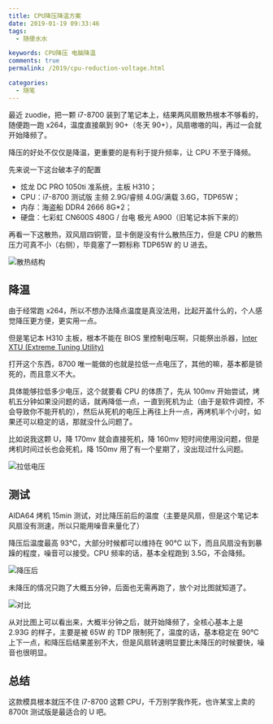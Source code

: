 ```yaml
---
title: CPU降压降温方案
date: 2019-01-19 09:33:46
tags:
  - 随便水水

keywords: CPU降压 电脑降温
comments: true
permalink: /2019/cpu-reduction-voltage.html

categories:
  - 随笔
---
```


最近 zuodie，把一颗 i7-8700 装到了笔记本上，结果两风扇散热根本不够看的，随便跑一跑 x264，温度直接飙到 90+（冬天 90+），风扇嗷嗷的叫，再过一会就开始降频了。

<!-- more -->

降压的好处不仅仅是降温，更重要的是有利于提升频率，让 CPU 不至于降频。

先来说一下这台破本子的配置

- 炫龙 DC PRO 1050ti 准系统，主板 H310；
- CPU：i7-8700 测试版 主频 2.9G/睿频 4.0G/满载 3.6G，TDP65W；
- 内存：海盗船 DDR4 2666 8G\*2；
- 硬盘：七彩虹 CN600S 480G / 台电 极光 A900（旧笔记本拆下来的）

再看一下这散热，双风扇四铜管，显卡倒是没有什么散热压力，但是 CPU 的散热压力可真不小（右侧），毕竟塞了一颗标称 TDP65W 的 U 进去。

![散热结构](https://s2.ax1x.com/2019/01/19/k974u8.jpg)

## 降温

由于经常跑 x264，所以不想办法降点温度是真没法用，比起开盖什么的，个人感觉降压更方便，更实用一点。

但是笔记本 H310 主板，根本不能在 BIOS 里控制电压啊，只能祭出杀器，[Inter XTU (Extreme Tuning Utility)](https://downloadcenter.intel.com/download/24075/Intel-Extreme-Tuning-Utility-Intel-XTU)

打开这个东西，8700 唯一能做的也就是拉低一点电压了，其他的嘛，基本都是锁死的，而且意义不大。

具体能够拉低多少电压，这个就要看 CPU 的体质了，先从 100mv 开始尝试，烤机五分钟如果没问题的话，就再降低一点，一直到死机为止（由于是软件调控，不会导致你不能开机的），然后从死机的电压上再往上升一点，再烤机半个小时，如果还可以稳定的话，那就没什么问题了。

比如说我这颗 U，降 170mv 就会直接死机，降 160mv 短时间使用没问题，但是烤机时间过长也会死机，降 150mv 用了有一个星期了，没出现过什么问题。

![拉低电压](https://s2.ax1x.com/2019/01/19/k9HC59.png)

## 测试

AIDA64 烤机 15min 测试，对比降压前后的温度（主要是风扇，但是这个笔记本风扇没有测速，所以只能用噪音来量化了）

降压后温度最高 93℃，大部分时候都可以维持在 90℃ 以下，而且风扇没有到暴躁的程度，噪音可以接受。CPU 频率的话，基本全程跑到 3.5G，不会降频。

![降压后](https://s2.ax1x.com/2019/01/19/k9bUOK.png)

未降压的情况只跑了大概五分钟，后面也无需再跑了，放个对比图就知道了。

![对比](https://s2.ax1x.com/2019/01/19/k9jhJe.png)

从对比图上可以看出来，大概半分钟之后，就开始降频了，全核心基本上是 2.93G 的样子，主要是被 65W 的 TDP 限制死了，温度的话，基本稳定在 90℃ 上下一点，和降压后结果差别不大，但是风扇转速明显要比未降压的时候要快，噪音也很明显。

## 总结

这款模具根本就压不住 i7-8700 这颗 CPU，千万别学我作死，也许某宝上卖的 8700t 测试版是最适合的 U 吧。
